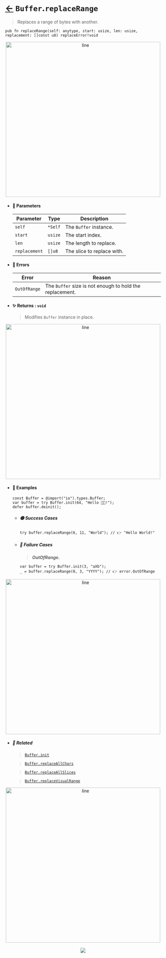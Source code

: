 # [←](../Buffer.md) `Buffer`.`replaceRange`

> Replaces a range of bytes with another.

```zig
pub fn replaceRange(self: anytype, start: usize, len: usize, replacement: []const u8) replaceError!void
```


<div align="center">
<img src="https://raw.githubusercontent.com/maysara-elshewehy/io-bench/refs/heads/main/dist/img/md/line.png" alt="line" style="width:500px;"/>
</div>

- #### 🧩 Parameters

    | Parameter     | Type    | Description                |
    | ------------- | ------- | -------------------------- |
    | `self`        | `*Self` | The `Buffer` instance.     |
    | `start`       | `usize` | The start index.           |
    | `len`         | `usize` | The length to replace.     |
    | `replacement` | `[]u8`  | The slice to replace with. |

- #### 🚫 Errors

    | Error        | Reason                                                   |
    | ------------ | -------------------------------------------------------- |
    | `OutOfRange` | The `Buffer` size is not enough to hold the replacement. |

- #### ✨ Returns : `void`

    > Modifies `Buffer` instance in place.

<div align="center">
<img src="https://raw.githubusercontent.com/maysara-elshewehy/io-bench/refs/heads/main/dist/img/md/line.png" alt="line" style="width:500px;"/>
</div>

- #### 🧪 Examples

    ```zig
    const Buffer = @import("io").types.Buffer;
    var buffer = try Buffer.init(64, "Hello 👨‍🏭!");
    defer buffer.deinit();
    ```

    - ##### 🟢 Success Cases

        ```zig
        try buffer.replaceRange(6, 11, "World"); // 👉 "Hello World!"
        ```

    - ##### 🔴 Failure Cases

        > **_OutOfRange._**

        ```zig
        var buffer = try Buffer.init(3, "aXb");
        _ = buffer.replaceRange(0, 3, "YYYY"); // 👉 error.OutOfRange
        ```

<div align="center">
<img src="https://raw.githubusercontent.com/maysara-elshewehy/io-bench/refs/heads/main/dist/img/md/line.png" alt="line" style="width:500px;"/>
</div>

- ##### 🔗 Related

  > [`Buffer.init`](./init.md)

  > [`Buffer.replaceAllChars`](./replaceAllChars.md)

  > [`Buffer.replaceAllSlices`](./replaceAllSlices.md)

  > [`Buffer.replaceVisualRange`](./replaceVisualRange.md)

<div align="center">
<img src="https://raw.githubusercontent.com/maysara-elshewehy/io-bench/refs/heads/main/dist/img/md/line.png" alt="line" style="width:500px;"/>
</div>

<div align="center"><br>
<a href="https://github.com/maysara-elshewehy"> <img src="https://img.shields.io/badge/Made with ❤️ by-Maysara-orange"/> </a>
</div>